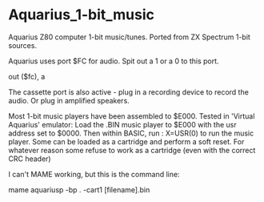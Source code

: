 # Aquarius_1-bit_music
Aquarius Z80 computer 1-bit music/tunes. Ported from ZX Spectrum 1-bit sources.

Aquarius uses port $FC for audio. Spit out a 1 or a 0 to this port.

out 	  ($fc), a					

The cassette port is also active - plug in a recording device to record the audio. Or plug in amplified speakers.
  
Most 1-bit music players have been assembled to $E000.
Tested in 'Virtual Aquarius' emulator: 
Load the .BIN music player to $E000 with the usr address set to $0000.
Then within BASIC, run :   X=USR(0)  to run the music player.
Some can be loaded as a cartridge and perform a soft reset.
For whatever reason some refuse to work as a cartridge (even with the correct CRC header)

I can't MAME working, but this is the command line:

mame aquariusp -bp . -cart1 [filename].bin






